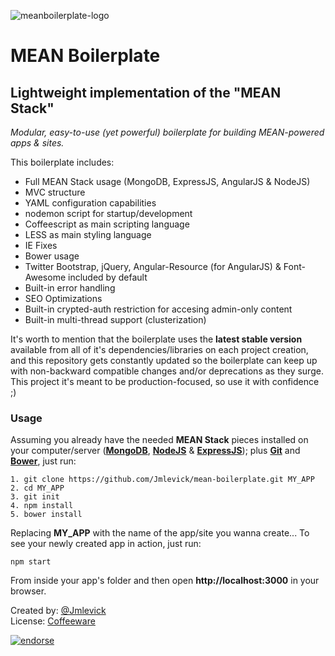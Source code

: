 ![meanboilerplate-logo][1]

# MEAN Boilerplate

## Lightweight implementation of the "MEAN Stack"

*Modular, easy-to-use (yet powerful) boilerplate for building MEAN-powered apps & sites.*

This boilerplate includes:

 - Full MEAN Stack usage (MongoDB, ExpressJS, AngularJS & NodeJS)
 - MVC structure
 - YAML configuration capabilities
 - nodemon script for startup/development
 - Coffeescript as main scripting language
 - LESS as main styling language
 - IE Fixes 
 - Bower usage
 - Twitter Bootstrap, jQuery, Angular-Resource (for AngularJS) & Font-Awesome included by default
 - Built-in error handling
 - SEO Optimizations
 - Built-in crypted-auth restriction for accesing admin-only content
 - Built-in multi-thread support (clusterization)

It's worth to mention that the boilerplate uses the **latest stable version** available from all of it's dependencies/libraries on each project creation, and this repository gets constantly updated so the boilerplate can keep up with non-backward compatible changes and/or deprecations as they surge. This project it's meant to be production-focused, so use it with confidence ;)

### Usage

Assuming you already have the needed **MEAN Stack** pieces installed on your computer/server (**[MongoDB][2]**, **[NodeJS][3]** & **[ExpressJS][4]**); plus **[Git][5]** and **[Bower][6]**, just run:


    1. git clone https://github.com/Jmlevick/mean-boilerplate.git MY_APP
    2. cd MY_APP
    3. git init
    4. npm install
    5. bower install

Replacing **MY_APP** with the name of the app/site you wanna create... To see your newly created app in action, just run:

    npm start
    
From inside your app's folder and then open **http://localhost:3000** in your browser.

Created by: [@Jmlevick][7]  
License: [Coffeeware][8]

[![endorse](http://api.coderwall.com/jmlevick/endorsecount.png)](https://coderwall.com/jmlevick)


  [1]: https://spideroak.com/share/PBSW433EMVZXS43UMVWXG/78656e6f6465/srv/CDN/xenodecdn/github-assets/mean-boilerplate-logo.png
  [2]: http://www.mongodb.org/
  [3]: http://www.nodejs.org/
  [4]: http://expressjs.com/
  [5]: http://www.git-scm.com/
  [6]: http://bower.io/
  [7]: https://twitter.com/Jmlevick
  [8]: https://github.com/Jmlevick/coffeeware-license